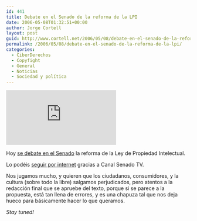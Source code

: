 ```yaml
---
id: 441
title: Debate en el Senado de la reforma de la LPI
date: 2006-05-08T01:32:51+00:00
author: Jorge Cortell
layout: post
guid: http://www.cortell.net/2006/05/08/debate-en-el-senado-de-la-reforma-de-la-lpi/
permalink: /2006/05/08/debate-en-el-senado-de-la-reforma-de-la-lpi/
categories:
  - CiberDerechos
  - Copyfight
  - General
  - Noticias
  - Sociedad y polí­tica
---
```

[![humor gráfico de El Roto (publicado en El Paí­s)](http://www.elpais.es/recorte.php?xref=20060508elpepivin_5&id=XLCO&type=Ges)](http://www.elpais.es/vineta.html?d_date=20060508&xref=20060508elpepivin_5&type=Tes&anchor=elpporopi)

Hoy [se debate en el Senado](http://www.internautas.org/html/3652.html) la reforma de la Ley de Propiedad Intelectual.

Lo podéis [seguir por internet](http://www.senado.es/cgi-bin/cgicanalsenado) gracias a Canal Senado TV.

Nos jugamos mucho, y quieren que los ciudadanos, consumidores, y la cultura (sobre todo la libre) salgamos perjudicados, pero atentos a la redacción final que se apruebe del texto, porque si se parece a la propuesta, está tan llena de errores, y es una chapuza tal que nos deja hueco para básicamente hacer lo que queramos.

_Stay tuned!_
